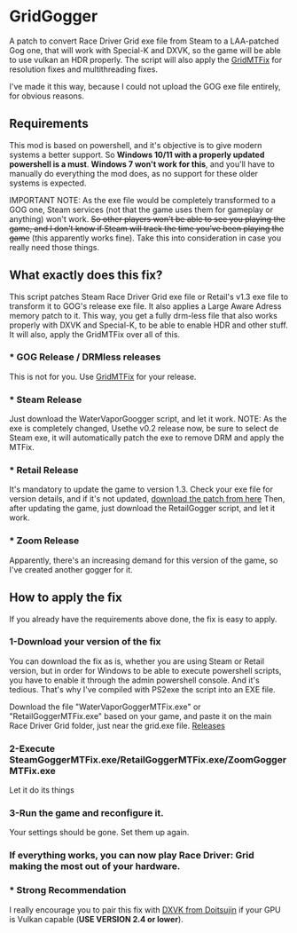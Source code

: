 # GridGogger
A patch to convert Race Driver Grid exe file from Steam to a LAA-patched Gog one, that will work with Special-K and DXVK, so the game will be able to use vulkan an HDR properly. The script will also apply the [GridMTFix](https://github.com/xatornet/GridMTFix) for resolution fixes and multithreading fixes. 

I've made it this way, because I could not upload the GOG exe file entirely, for obvious reasons. 

## Requirements
This mod is based on powershell, and it's objective is to give modern systems a better support. So **Windows 10/11 with a properly updated powershell is a must**. **Windows 7 won't work for this**, and you'll have to manually do everything the mod does, as no support for these older systems is expected.

IMPORTANT NOTE: As the exe file would be completely transformed to a GOG one, Steam services (not that the game uses them for gameplay or anything) won't work. ~~So other players won't be able to see you playing the game, and I don't know if Steam will track the time you've been playing the game~~ (this apparently works fine). Take this into consideration in case you really need those things.

## What exactly does this fix?
This script patches Steam Race Driver Grid exe file or Retail's v1.3 exe file to transform it to GOG's release exe file. It also applies a Large Aware Adress memory patch to it. This way, you get a fully drm-less file that also works properly with DXVK and Special-K, to be able to enable HDR and other stuff. It will also, apply the GridMTFix over all of this.

### * GOG Release / DRMless releases
This is not for you. Use [GridMTFix](https://github.com/xatornet/GridMTFix) for your release.

### * Steam Release
Just download the WaterVaporGoogger script, and let it work. NOTE: As the exe is completely changed, Usethe v0.2 release now, be sure to select de Steam exe, it will automatically patch the exe to remove DRM and apply the MTFix.

### * Retail Release
It's mandatory to update the game to version 1.3. Check your exe file for version details, and if it's not updated, [download the patch from here](https://www.patches-scrolls.de/patch/3317/7) Then, after updating the game, just download the RetailGogger script, and let it work. 

### * Zoom Release
Apparently, there's an increasing demand for this version of the game, so I've created another gogger for it.

## How to apply the fix
If you already have the requirements above done, the fix is easy to apply.

### 1-Download your version of the fix 
You can download the fix as is, whether you are using Steam or Retail version, but in order for Windows to be able to execute powershell scripts, you have to enable it through the admin powershell console. And it's tedious. That's why I've compiled with PS2exe the script into an EXE file. 

Download the file "WaterVaporGoggerMTFix.exe" or "RetailGoggerMTFix.exe" based on your game, and paste it on the main Race Driver Grid folder, just near the grid.exe file.
[Releases](https://github.com/xatornet/GridGogger/releases/)

### 2-Execute SteamGoggerMTFix.exe/RetailGoggerMTFix.exe/ZoomGoggerMTFix.exe
Let it do its things

### 3-Run the game and reconfigure it.
Your settings should be gone. Set them up again.

### If everything works, you can now play Race Driver: Grid making the most out of your hardware.

### * Strong Recommendation
I really encourage you to pair this fix with [DXVK from Doitsujin](https://github.com/doitsujin/dxvk) if your GPU is Vulkan capable (**USE VERSION 2.4 or lower**).
